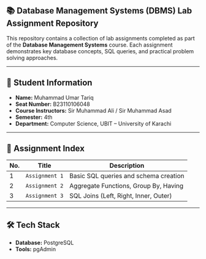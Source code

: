 ## 📚 Database Management Systems (DBMS) Lab  Assignment Repository

This repository contains a collection of lab assignments completed as part of the **Database Management Systems** course. Each assignment demonstrates key database concepts, SQL queries, and practical problem solving approaches.

---

## 📌 Student Information

- **Name:** Muhammad Umar Tariq
- **Seat Number:** B23110106048
- **Course Instructors:** Sir Muhammad Ali / Sir Muhammad Asad
- **Semester:** 4th
- **Department:** Computer Science, UBIT – University of Karachi

---

## 📁 Assignment Index

| No. | Title          | Description                           |
| --- | -------------- | ------------------------------------- |
| 1   | `Assignment 1` | Basic SQL queries and schema creation |
| 2   | `Assignment 2` | Aggregate Functions, Group By, Having |
| 3   | `Assignment 3` | SQL Joins (Left, Right, Inner, Outer) |

---

## 🛠️ Tech Stack

- **Database:** PostgreSQL
- **Tools:** pgAdmin
